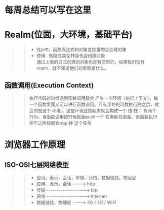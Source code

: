 # 每周总结可以写在这里
# Realm(位面，大环境，基础平台)
>> - 在js中，函数表达式和对象直接量均会创建对象  
>> - 使用 .  做隐式类型转换也会创建对象  
>> 通过上面的方式创建的对象也是有原型的，如果我们没有realm，就不知道他们的原型是什么。
## 函数调用(Execution Context)
>> 执行代码的时候遇到函数调用就会 产生一个环境（执行上下文），每一个函数里面又可以进行函数调用，只有深处的函数执行完之后，就会销毁这个 环境 。这些环境连接起来就会构成一个   栈
>> 栈： 有两个行为，当函数调用的时候就会push一个 任务到栈里面，当函数执行完毕之后栈就会pop 掉 这个任务

# 浏览器工作原理
## ISO-OSI七层网络模型
>> - 应用，表示，会话，传输，网络，数据链路，物理层
>> - 应用，表示，会话 ---->  http
>> - 传输 -------------------> tcp
>> - 网络 -------------------> Internet
>> - 数据链路，物理层 ----> 4G / 5G / WIFI